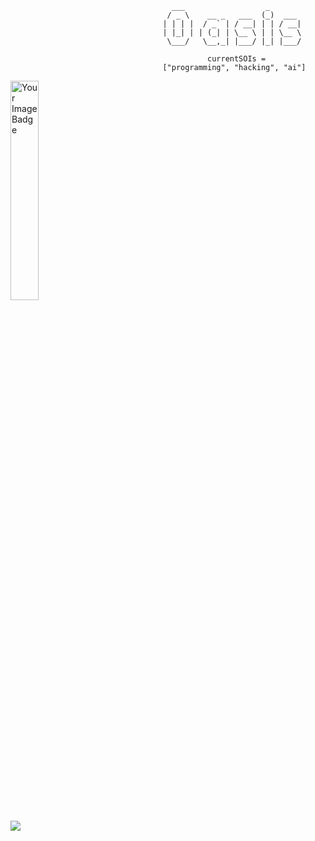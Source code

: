 ```
                                    ___                  _       
                                   / _ \    __ _   ___  (_)  ___ 
                                  | | | |  / _` | / __| | | / __|
                                  | |_| | | (_| | \__ \ | | \__ \
                                   \___/   \__,_| |___/ |_| |___/

                                            currentSOIs =
                                  ["programming", "hacking", "ai"]

```                             
<img src="https://tryhackme-badges.s3.amazonaws.com/0as.png" alt="Your Image Badge" width="30%"/>

<img src="https://www.codewars.com/users/0asisCat/badges/small"></img>
